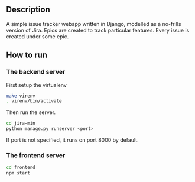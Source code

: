 
## Description

A simple issue tracker webapp written in Django, modelled as a no-frills version of Jira.
Epics are created to track particular features.
Every issue is created under some epic.

## How to run

### The backend server

First setup the virtualenv

```sh
make virenv
. virenv/bin/activate
```

Then run the server.

```sh
cd jira-min
python manage.py runserver <port>
```
If port is not specified, it runs on port 8000 by default.

### The frontend server

```sh
cd frontend
npm start
```
